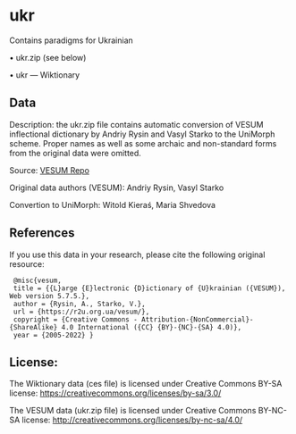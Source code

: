 # ukr
Contains paradigms for Ukrainian

• ukr.zip (see below)

• ukr — Wiktionary

## Data

Description: the ukr.zip file contains automatic conversion of VESUM inflectional dictionary by Andriy Rysin and Vasyl Starko to the UniMorph scheme. Proper names as well as some archaic and non-standard forms from the original data were omitted.

Source: [VESUM Repo](https://github.com/brown-uk/dict_uk)

Original data authors (VESUM): Andriy Rysin, Vasyl Starko

Convertion to UniMorph: Witold Kieraś, Maria Shvedova

## References
If you use this data in your research, please cite the following original resource:
```
 @misc{vesum,
 title = {{L}arge {E}lectronic {D}ictionary of {U}krainian ({VESUM}), Web version 5.7.5.},
 author = {Rysin, A., Starko, V.},
 url = {https://r2u.org.ua/vesum/},
 copyright = {Creative Commons - Attribution-{NonCommercial}-{ShareAlike} 4.0 International ({CC} {BY}-{NC}-{SA} 4.0)},
 year = {2005-2022} }
```

## License:
The Wiktionary data (ces file) is licensed under Creative Commons BY-SA license:
https://creativecommons.org/licenses/by-sa/3.0/

The VESUM data (ukr.zip file) is licensed under Creative Commons BY-NC-SA license:
http://creativecommons.org/licenses/by-nc-sa/4.0/
